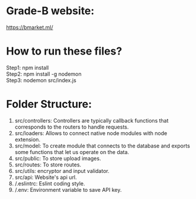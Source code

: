 # Grade-B website:
https://bmarket.ml/

# How to run these files?
Step1: npm install <br />
Step2: npm install -g nodemon <br />
Step3: nodemon src/index.js

# Folder Structure:
1. src/controllers: Controllers are typically callback functions that corresponds to the routers to handle requests.
2. src/loaders: Allows to connect native node modules with node extension.
3. src/model: To create module that connects to the database and exports some functions that let us operate on the data. 
4. src/public: To store upload images.
5. src/routes: To store routes. 
6. src/utils: encryptor and input validator.
7. src/api: Website's api url.
8. /.eslintrc: Eslint coding style.
9. /.env: Environment variable to save API key.
